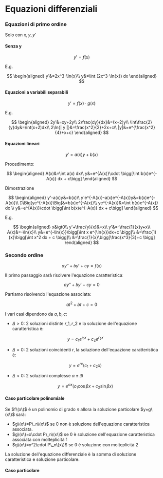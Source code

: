 # Equazioni differenziali

### Equazioni di primo ordine

Solo con $x,y,y'$

#### Senza y

$$
y'=f(x)
$$

E.g.

$$
\begin{aligned}
y'&=2x^3-\ln{x}\\
y&=\int (2x^3-\ln{x}) dx
\end{aligned}
$$

#### Equazioni a variabili separabili

$$
y'=f(x)\cdot g(x)
$$

E.g.

$$
\begin{aligned}
2y'&=xy+2y\\
2\frac{dy}{dx}&=(x+2)y\\
\int\frac{2}{y}dy&=\int(x+2)dx\\
2\ln{| y |}&=\frac{x^2}{2}+2x+c\\
|y|&=e^{\frac{x^2}{4}+x+c}
\end{aligned}
$$

#### Equazioni lineari

$$
y'=a(x)y+b(x)
$$

Procedimento:

$$
\begin{aligned}
A(x)&=\int a(x) dx\\
y&=e^{A(x)}\cdot \bigg[\int b(x)e^{-A(x)} dx + c\bigg]
\end{aligned}
$$

Dimostrazione

$$
\begin{aligned}
y'-a(x)y&=b(x)\\
y'e^{-A(x)}-a(x)e^{-A(x)}y&=b(x)e^{-A(x)}\\
D\Big[ye^{-A(x)}\Big]&=b(x)e^{-A(x)}\\
ye^{-A(x)}&=\int b(x)e^{-A(x)} dx \\
y&=e^{A(x)}\cdot \bigg[\int b(x)e^{-A(x)} dx + c\bigg]
\end{aligned}
$$

E.g.

$$
\begin{aligned}
x&\gt0\\
y'+\frac{y}{x}&=x\\
y'&=-\frac{1}{x}y+x\\
A(x)&=-\ln{x}\\
y&=e^{-\ln{x}}\bigg[\int x e^{\ln{x}}dx+c \bigg]\\
&=\frac{1}{x}\bigg[\int x^2 dx + c \bigg]\\
&=\frac{1}{x}\bigg[\frac{x^3}{3}+c \bigg]
\end{aligned}
$$

### Secondo ordine

$$
ay'' + by' + cy = f(x)
$$

Il primo passaggio sarà risolvere l'equazione caratteristica:

$$
ay'' + by' + cy = 0
$$

Partiamo risolvendo l'equazione associata:

$$
at^2 +bt +c=0
$$

I vari casi dipendono da $a,b,c$:

* $\Delta \gt 0$: 2 soluzioni distinte $r\_1,r\_2$ e la soluzione dell'equazione caratteristica è:

  $$
  y=c_1 e^{r_1 x} + c_2 e^{r_2 x}
  $$

* $\Delta = 0$: 2 soluzioni coincidenti $r$, la soluzione dell'equazione caratteristica è:

  $$
  y=e^{rx}(c_1+c_2 x)
  $$

* $\Delta \lt 0$: 2 soluzioni complesse $\alpha \pm i\beta$

  $$
  y=e^{\alpha x}(c_1 \cos{\beta x} + c_2 \sin{\beta x})
  $$

#### Caso particolare polinomiale

Se $f\(x\)$ è un polinomio di grado $n$ allora la soluzione particolare $y=g\(x\)$ sarà:

* $g\(x\)=P\_n\(x\)$ se 0 non è soluzione dell'equazione caratteristica associata.
* $g\(x\)=x\cdot P\_n\(x\)$ se 0 è soluzione dell'equazione caratteristica associata con molteplicità 1
* $g\(x\)=x^2\cdot P\_n\(x\)$ se 0 è soluzione con molteplicità 2

La soluzione dell'equazione differenziale è la somma di soluzione caratteristica e soluzione particolare.

#### Caso particolare

